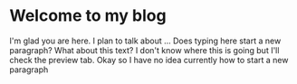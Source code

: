 # Welcome to my blog

I'm glad you are here. I plan to talk about ...
Does typing here start a new paragraph?
What about this text?
I don't know where this is going but I'll check the preview tab.
Okay so I have no idea currently how to start a new paragraph
